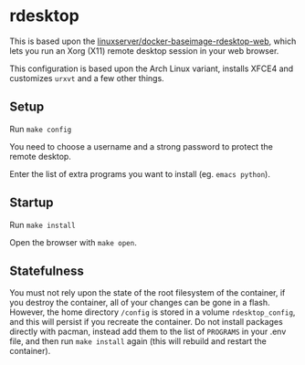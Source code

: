 # rdesktop

This is based upon the
[linuxserver/docker-baseimage-rdesktop-web](https://github.com/linuxserver/docker-baseimage-rdesktop-web),
which lets you run an Xorg (X11) remote desktop session in your web browser.

This configuration is based upon the Arch Linux variant, installs XFCE4 and
customizes `urxvt` and a few other things.

## Setup

Run `make config`

You need to choose a username and a strong password to protect the remote
desktop.

Enter the list of extra programs you want to install (eg. `emacs python`).

## Startup

Run `make install`

Open the browser with `make open`.

## Statefulness

You must not rely upon the state of the root filesystem of the container, if you
destroy the container, all of your changes can be gone in a flash. However, the
home directory `/config` is stored in a volume `rdesktop_config`, and this will
persist if you recreate the container. Do not install packages directly with
pacman, instead add them to the list of `PROGRAMS` in your .env file, and then
run `make install` again (this will rebuild and restart the container).

